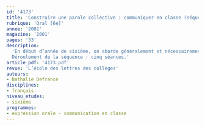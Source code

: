 ```yaml
---
id: '4173'
title: 'Construire une parole collective : communiquer en classe (séquence)'
rubrique: 'Oral [6e]'
annee: '2001'
magazine: '2001'
pages: '33'
description: 
  'En début d’année de sixième, on aborde généralement et nécessairement la communication pour faire naître et exister cette dernière en classe. Dès la rentrée, l’objectif du professeur de français est, avec des élèves issus d’établissements élémentaires différents, d’aider à la mise en place d’un groupe régi par la règle essentielle du respect de l’autre et de la confiance. Le groupe ainsi constitué gardera dans les autres matières littéraires, scientifiques et d’éveil toute sa cohérence, toute son unité. Cet article propose une séquence liminaire de quatre semaines, expérimentée dans deux classes de sixième d’un établissement classé en REP, dont l’objectif sera la construction de cette parole collective.
  Déroulement de la séquence : cinq séances.'
article_pdf: '4173.pdf'
revue: 'L’école des lettres des collèges'
auteurs:
- Nathalie Defrance
disciplines:
- français
niveau_etudes:
- sixième
programmes:
- expression orale - communication en classe
---
```

